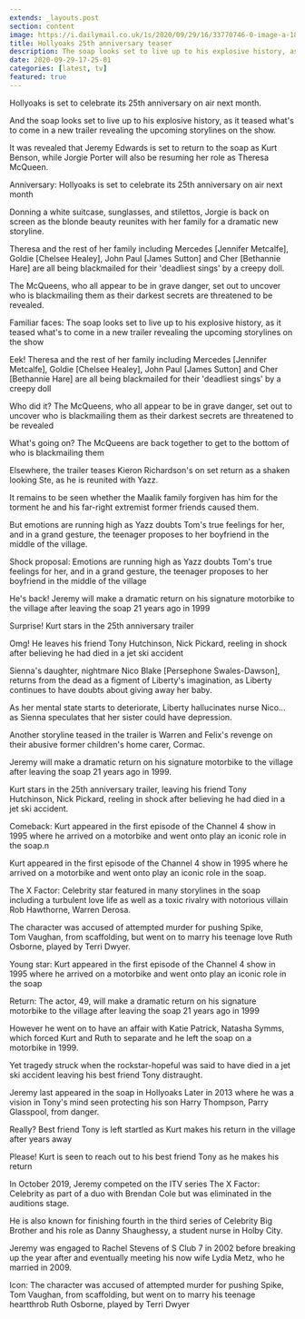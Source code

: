 ```yaml
---
extends: _layouts.post
section: content
image: https://i.dailymail.co.uk/1s/2020/09/29/16/33770746-0-image-a-188_1601393320048.jpg 
title: Hollyoaks 25th anniversary teaser 
description: The soap looks set to live up to his explosive history, as it teased whats to come in a new trailer revealing the upcoming storylines on the show. 
date: 2020-09-29-17-25-01 
categories: [latest, tv] 
featured: true 
--- 
```

Hollyoaks is set to celebrate its 25th anniversary on air next month.

And the soap looks set to live up to his explosive history, as it teased what's to come in a new trailer revealing the upcoming storylines on the show.

It was revealed that Jeremy Edwards is set to return to the soap as Kurt Benson, while Jorgie Porter will also be resuming her role as Theresa McQueen.

Anniversary: Hollyoaks is set to celebrate its 25th anniversary on air next month

Donning a white suitcase, sunglasses, and stilettos, Jorgie is back on screen as the blonde beauty reunites with her family for a dramatic new storyline.

Theresa and the rest of her family including Mercedes [Jennifer Metcalfe], Goldie [Chelsee Healey], John Paul [James Sutton] and Cher [Bethannie Hare] are all being blackmailed for their 'deadliest sings' by a creepy doll.

The McQueens, who all appear to be in grave danger, set out to uncover who is blackmailing them as their darkest secrets are threatened to be revealed.  

Familiar faces: The soap looks set to live up to his explosive history, as it teased what's to come in a new trailer revealing the upcoming storylines on the show

Eek! Theresa and the rest of her family including Mercedes [Jennifer Metcalfe], Goldie [Chelsee Healey], John Paul [James Sutton] and Cher [Bethannie Hare] are all being blackmailed for their 'deadliest sings' by a creepy doll

Who did it? The McQueens, who all appear to be in grave danger, set out to uncover who is blackmailing them as their darkest secrets are threatened to be revealed

What's going on? The McQueens are back together to get to the bottom of who is blackmailing them

Elsewhere, the trailer teases Kieron Richardson's on set return as a shaken looking Ste, as he is reunited with Yazz.

It remains to be seen whether the Maalik family forgiven has him for the torment he and his far-right extremist former friends caused them. 

But emotions are running high as Yazz doubts Tom's true feelings for her, and in a grand gesture, the teenager proposes to her boyfriend in the middle of the village.

Shock proposal: Emotions are running high as Yazz doubts Tom's true feelings for her, and in a grand gesture, the teenager proposes to her boyfriend in the middle of the village

He's back! Jeremy will make a dramatic return on his signature motorbike to the village after leaving the soap 21 years ago in 1999

Surprise! Kurt stars in the 25th anniversary trailer

Omg! He leaves his friend Tony Hutchinson, Nick Pickard, reeling in shock after believing he had died in a jet ski accident

Sienna's daughter, nightmare Nico Blake [Persephone Swales-Dawson], returns from the dead as a figment of Liberty's imagination, as Liberty continues to have doubts about giving away her baby. 

As her mental state starts to deteriorate, Liberty hallucinates nurse Nico… as Sienna speculates that her sister could have depression.

Another storyline teased in the trailer is Warren and Felix's revenge on their abusive former children's home carer, Cormac.  

Jeremy will make a dramatic return on his signature motorbike to the village after leaving the soap 21 years ago in 1999.  

Kurt stars in the 25th anniversary trailer, leaving his friend Tony Hutchinson, Nick Pickard, reeling in shock after believing he had died in a jet ski accident.

Comeback: Kurt appeared in the first episode of the Channel 4 show in 1995 where he arrived on a motorbike and went onto play an iconic role in the soap.n

Kurt appeared in the first episode of the Channel 4 show in 1995 where he arrived on a motorbike and went onto play an iconic role in the soap.

The X Factor: Celebrity star featured in many storylines in the soap including a turbulent love life as well as a toxic rivalry with notorious villain Rob Hawthorne, Warren Derosa. 

The character was accused of attempted murder for pushing Spike, Tom Vaughan, from scaffolding, but went on to marry his teenage love Ruth Osborne, played by Terri Dwyer.   

Young star: Kurt appeared in the first episode of the Channel 4 show in 1995 where he arrived on a motorbike and went onto play an iconic role in the soap 

Return: The actor, 49, will make a dramatic return on his signature motorbike to the village after leaving the soap 21 years ago in 1999

However he went on to have an affair with Katie Patrick, Natasha Symms, which forced Kurt and Ruth to separate and he left the soap on a motorbike in 1999.    

Yet tragedy struck when the rockstar-hopeful was said to have died in a jet ski accident leaving his best friend Tony distraught. 

Jeremy last appeared in the soap in Hollyoaks Later in 2013 where he was a vision in Tony's mind seen protecting his son Harry Thompson, Parry Glasspool, from danger.   

Really? Best friend Tony is left startled as Kurt makes his return in the village after years away 

Please! Kurt is seen to reach out to his best friend Tony as he makes his return 

In October 2019, Jeremy competed on the ITV series The X Factor: Celebrity as part of a duo with Brendan Cole but was eliminated in the auditions stage.

He is also known for finishing fourth in the third series of Celebrity Big Brother and his role as Danny Shaughessy, a student nurse in Holby City. 

Jeremy was engaged to Rachel Stevens of S Club 7 in 2002 before breaking up the year after and eventually meeting his now wife Lydia Metz, who he married in 2009.

Icon: The character was accused of attempted murder for pushing Spike, Tom Vaughan, from scaffolding, but went on to marry his teenage heartthrob Ruth Osborne, played by Terri Dwyer

